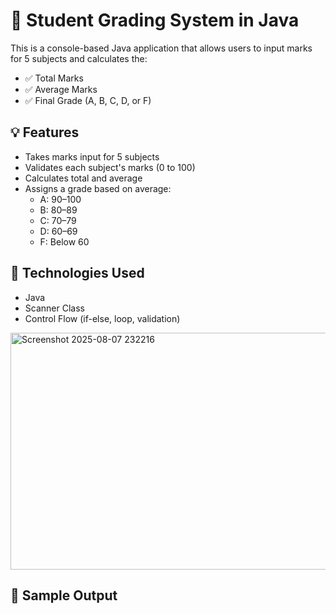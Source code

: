 # 📝 Student Grading System in Java

This is a console-based Java application that allows users to input marks for 5 subjects and calculates the:

- ✅ Total Marks
- ✅ Average Marks
- ✅ Final Grade (A, B, C, D, or F)

## 💡 Features

- Takes marks input for 5 subjects
- Validates each subject's marks (0 to 100)
- Calculates total and average
- Assigns a grade based on average:
  - A: 90–100
  - B: 80–89
  - C: 70–79
  - D: 60–69
  - F: Below 60

## 📌 Technologies Used

- Java
- Scanner Class
- Control Flow (if-else, loop, validation)
<img width="1003" height="379" alt="Screenshot 2025-08-07 232216" src="https://github.com/user-attachments/assets/0bb6a04f-2748-417b-b2db-9c895b94252a" />


## 🧪 Sample Output

